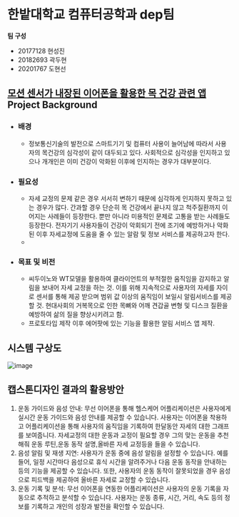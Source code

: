 # 한밭대학교 컴퓨터공학과 dep팀

**팀 구성**
- 20177128 현성진 
- 20182693 곽두현
- 20201767 도현선

## <u>모션 센서가 내장된 이어폰을 활용한 목 건강 관련 앱</u> Project Background
- ### 배경
  - 정보통신기술의 발전으로 스마트기기 및 컴퓨터 사용이 늘어남에 따라서 사용자의 목건강의 심각성이 같이 대두되고 있다. 사회적으로 심각성을 인지하고 있으나 개개인은 이미 건강이 악화된 이후에 인지하는 경우가 대부분이다.
- ### 필요성
  - 자세 교정의 문제 같은 경우 서서히 변하기 때문에 심각하게 인지하지 못하고 있는 경우가 많다. 간과할 경우 단순히 목 건강에서 끝나지 않고 척주질환까지 이어지는 사례들이 등장한다. 뿐만 아니라 미용적인 문제로 고통을 받는 사례들도 등장한다. 전자기기 사용자들이 건강이 악회되기 전에 조기에 예방하거나 악화된 이후 자세교정에 도움을 줄 수 있는 알람 및 정보 서비스를 제공하고자 한다.
  - 
- ### 목표 및 비전
  - 씨두이노와 WT모델을 활용하여 클라이언트의 부적절한 움직임을 감지하고 알림을 보내어 자세 교정을 하는 것. 이를 위해 지속적으로 사용자의 자세를 자이로 센서를 통해 제공 받으며 범위 값 이상의 움직임이 보일시 알림서비스를 제공할 것. 현대사회의 거복목으로 인한 목뼈와 어깨 견갑골 변형 및 디스크 질환을 예방하여 삶의 질을 향상시키려고 함.
  - 프로토타입 제작 이후 에어팟에 있는 기능을 활용한 알림 서비스 앱 제작.
  
## 시스템 구상도
![image](https://github.com/HBNU-SWUNIV/come-capstone23-dep/assets/127077352/579e0a78-b709-43ac-99e0-71dbdc5de405)


## 캡스톤디자인 결과의 활용방안
1) 운동 가이드와 음성 안내: 무선 이어폰을 통해 헬스케어 어플리케이션은 사용자에게 실시간 운동 가이드와 음성 안내를 제공할 수 있습니다. 사용자는 이어폰을 착용하고 어플리케이션을 통해 사용자의 움직임을 기록하여 한달동안 자세의 대한 그래프를 보여줍니다.  자세교정의 대한 운동과 교정이 필요할 경우 그의 맞는 운동을 추천해줘 운동 루틴,운동 동작 설명,올바른 자세 교정등을 들을 수 있습니다.
2) 음성 알림 및 재생 지연: 사용자가 운동 중에 음성 알림을 설정할 수 있습니다. 예를 들어, 일정 시간마다 음성으로 휴식 시간을 알려주거나 다음 운동 동작을 안내하는 등의 기능을 제공할 수 있습니다. 또한, 사용자의 운동 동작이 잘못되었을 경우 음성으로 피드백을 제공하여 올바른 자세로 교정할 수 있습니다.
3) 운동 기록 및 분석: 무선 이어폰을 연동한 어플리케이션은 사용자의 운동 기록을 자동으로 추적하고 분석할 수 있습니다. 사용자는 운동 종류, 시간, 거리, 속도 등의 정보를 기록하고 개인의 성장과 발전을 확인할 수 있습니다.
